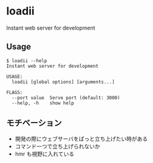 # loadii
Instant web server for development

## Usage
```console
$ loadii --help
Instant web server for development

USAGE:
  loadii [global options] [arguments...]

FLAGS:
  --port value  Serve port (default: 3000)
  --help, -h    show help
```

## モチベーション
- 開発の際にウェブサーバをぱっと立ち上げたい時がある
- コマンド一つで立ち上げられないか
- hmr も視野に入れている
